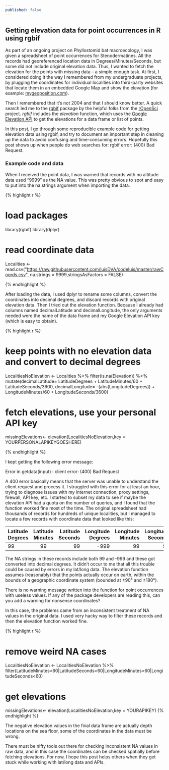 ```yaml
---
published: false
---
```




## Getting elevation data for point occurrences in R using rgbif

As part of an ongoing project on Phyllostomid bat macroecology, I was given a spreadsheet of point occurrences for Stenodermatines. All the records had georeferenced location data in Degrees/Minutes/Seconds, but some did not include original elevation data.  Thus, I wanted to fetch the elevation for the points with missing data – a simple enough task.  At first, I considered doing it the way I remembered from my undergraduate projects, by plugging the coordinates for individual localities into third-party websites that locate them in an embedded Google Map and show the elevation (for example: [mygeoposition.com](http://mygeoposition.com/)).

Then I remembered that it’s not 2004 and that I should know better. A quick search led me to the [rgbif](https://cran.r-project.org/web/packages/rgbif/index.html) package by the helpful folks from the [rOpenSci](https://ropensci.org/) project. _rgbif_ includes the _elevation_ function, which uses the [Google Elevation API](https://developers.google.com/maps/documentation/elevation/intro) to get the elevations for a data frame or list of points. 

In this post, I go through some reproducible example code for getting elevation data using rgbif, and try to document an important step in cleaning up the data to avoid confusing and time-consuming errors. Hopefully this post shows up when people do web searches for: rgbif error: (400) Bad Request. 

### Example code and data

When I received the point data, I was warned that records with no altitude data used “9999” as the NA value. This was pretty obvious to spot and easy to put into the na.strings argument when importing the data.

{% highlight r %}
# load packages
library(rgbif)
library(dplyr)

# read coordinate data
Localities <- read.csv("https://raw.githubusercontent.com/luisDVA/codeluis/master/rawCoords.csv", na.strings = 9999,stringsAsFactors = FALSE)

{% endhighlight %}

After loading the data, I used dplyr to rename some columns, convert the coordinates into decimal degrees, and discard records with original elevation data. Then I tried out the elevation function. Because I already had columns named decimalLatitude and decimalLongitude, the only arguments needed were the name of the data frame and my Google Elevation API key (which is easy to obtain).


{% highlight r %}
# keep points with no elevation data and convert to decimal degrees
LocalitiesNoElevation <-   Localities %>%  filter(is.na(Elevation)) %>% 
  mutate(decimalLatitude= LatitudeDegrees + LatitudeMinutes/60 + LatitudeSeconds/3600,
         decimalLongitude= -(abs(LongitudeDegrees)) + LongitudeMinutes/60 + LongitudeSeconds/3600)


# fetch elevations, use your personal API key
missingElevations<- elevation(LocalitiesNoElevation,key = YOURPERSONALAPIKEYGOESHERE)

{% endhighlight %}

I kept getting the following error message: 
 
Error in getdata(input) : client error: (400) Bad Request

A 400 error basically means that the server was unable to understand the client request and process it. I struggled with this error for at least an hour, trying to diagnose issues with my internet connection, proxy settings, firewall, API key, etc. I started to subset my data to see if maybe the elevation API had a quota on the number of queries, and I found that the function worked fine most of the time. The original spreadsheet had thousands of records for hundreds of unique localities, but I managed to locate a few records with coordinate data that looked like this:

|Latitude Degrees|Latitude Minutes|Latitude Seconds|Longitude Degrees|Longitude Minutes|Longitude Seconds| 
|:--------|:-------:|--------:|--------:|--------:|--------:|
|99|99|99| -999| 99| 99|    


The NA strings in these records include both 99 and -999 and these got converted into decimal degrees. It didn’t occur to me that all this trouble could be caused by errors in my lat/long data. The elevation function assumes (reasonably) that the points actually occur on earth, within the bounds of a geographic coordinate system (bounded at ±90° and ±180°). 

There is no warning message written into the function for point occurrences with useless values. If any of the package developers are reading this, can you add a warning for nonsense coordinates?

In this case, the problems came from an inconsistent treatment of NA values in the original data. I used very hacky way to filter these records and then the elevation function worked fine.

{% highlight r %}
# remove weird NA cases
LocalitiesNoElevation <- LocalitiesNoElevation %>%  filter(LatitudeMinutes<60|LatitudeSeconds<60|LongitudeMinutes<60|LongitudeSeconds<60) 
# get elevations
missingElevations<- elevation(LocalitiesNoElevation,key = YOURAPIKEY)
{% endhighlight %}

The negative elevation values in the final data frame are actually depth locations on the sea floor, some of the coordinates in the data must be wrong.

There must be nifty tools out there for checking inconsistent NA values in raw data, and in this case the coordinates can be checked spatially before fetching elevations.  For now, I hope this post helps others when they get stuck while working with lat/long data and APIs.
